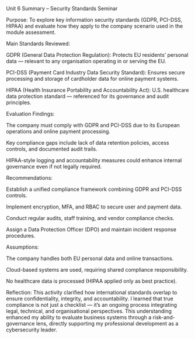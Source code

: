 Unit 6 Summary – Security Standards Seminar

Purpose:
To explore key information security standards (GDPR, PCI-DSS, HIPAA) and evaluate how they apply to the company scenario used in the module assessment.

Main Standards Reviewed:

GDPR (General Data Protection Regulation): Protects EU residents’ personal data — relevant to any organisation operating in or serving the EU.

PCI-DSS (Payment Card Industry Data Security Standard): Ensures secure processing and storage of cardholder data for online payment systems.

HIPAA (Health Insurance Portability and Accountability Act): U.S. healthcare data protection standard — referenced for its governance and audit principles.

Evaluation Findings:

The company must comply with GDPR and PCI-DSS due to its European operations and online payment processing.

Key compliance gaps include lack of data retention policies, access controls, and documented audit trails.

HIPAA-style logging and accountability measures could enhance internal governance even if not legally required.

Recommendations:

Establish a unified compliance framework combining GDPR and PCI-DSS controls.

Implement encryption, MFA, and RBAC to secure user and payment data.

Conduct regular audits, staff training, and vendor compliance checks.

Assign a Data Protection Officer (DPO) and maintain incident response procedures.

Assumptions:

The company handles both EU personal data and online transactions.

Cloud-based systems are used, requiring shared compliance responsibility.

No healthcare data is processed (HIPAA applied only as best practice).

Reflection:
This activity clarified how international standards overlap to ensure confidentiality, integrity, and accountability. I learned that true compliance is not just a checklist — it’s an ongoing process integrating legal, technical, and organisational perspectives. This understanding enhanced my ability to evaluate business systems through a risk-and-governance lens, directly supporting my professional development as a cybersecurity leader.
